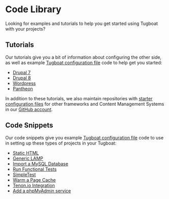 # Code Library

Looking for examples and tutorials to help you get started using Tugboat with
your projects?

## Tutorials

Our tutorials give you a bit of information about configuring the other side, as
well as example
[Tugboat configuration file](../setting-up-tugboat/index.md#create-a-tugboat-config-file)
code to help get you started:

- [Drupal 7](drupal7/index.md)
- [Drupal 8](drupal8/index.md)
- [Wordpress](wordpress/index.md)
- [Pantheon](pantheon/index.md)

In addition to these tutorials, we also maintain repositories with
[starter configuration files](https://github.com/search?q=topic%3Astarter-kit+org%3ATugboatQA&type=Repositories)
for other frameworks and Content Management Systems in our
[GitHub account](https://github.com/TugboatQA).

## Code Snippets

Our code snippets give you example
[Tugboat configuration file](../setting-up-tugboat/index.md#create-a-tugboat-config-file)
code to use in setting up these types of projects in your Tugboat:

- [Static HTML](static-html/index.md)
- [Generic LAMP](generic-lamp/index.md)
- [Import a MySQL Database](import-mysql-database/index.md)
- [Run Functional Tests](functional-tests/index.md)
- [SimpleTest](simpletest/index.md)
- [Warm a Page Cache](page-cache/index.md)
- [Tenon.io Integration](tenon_io/index.md)
- [Add a phpMyAdmin service](phpmyadmin/index.md)
